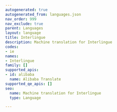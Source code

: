 ```yaml
---
autogenerated: true
autogenerated_from: languages.json
nav_order: 999
nav_exclude: true
parent: Languages
layout: language
title: Interlingue
description: Machine translation for Interlingue
codes:
- ie
names:
- Interlingue
family: []
supported_apis:
- id: alibaba
  name: Alibaba Translate
supported_qe_apis: []
seo:
  name: Machine translation for Interlingue
  type: Language

---
```


